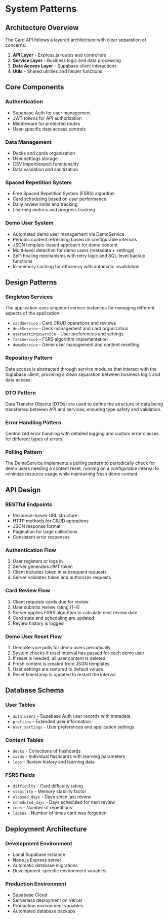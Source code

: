 # System Patterns

## Architecture Overview

The Card API follows a layered architecture with clear separation of concerns:

1. **API Layer** - Express.js routes and controllers
2. **Service Layer** - Business logic and data processing
3. **Data Access Layer** - Supabase client interactions
4. **Utils** - Shared utilities and helper functions

## Core Components

### Authentication
- Supabase Auth for user management
- JWT tokens for API authorization
- Middleware for protected routes
- User-specific data access controls

### Data Management
- Decks and cards organization
- User settings storage
- CSV import/export functionality
- Data validation and sanitization

### Spaced Repetition System
- Free Spaced Repetition System (FSRS) algorithm
- Card scheduling based on user performance
- Daily review limits and tracking
- Learning metrics and progress tracking

### Demo User System
- Automated demo user management via DemoService
- Periodic content refreshing based on configurable intervals
- JSON template-based approach for demo content
- Multi-level detection for demo users (metadata + settings)
- Self-healing mechanisms with retry logic and SQL-level backup functions
- In-memory caching for efficiency with automatic invalidation

## Design Patterns

### Singleton Services
The application uses singleton service instances for managing different aspects of the application:

- `cardService` - Card CRUD operations and reviews
- `deckService` - Deck management and card organization
- `userSettingsService` - User preferences and settings
- `fsrsService` - FSRS algorithm implementation
- `demoService` - Demo user management and content resetting

### Repository Pattern
Data access is abstracted through service modules that interact with the Supabase client, providing a clean separation between business logic and data access.

### DTO Pattern
Data Transfer Objects (DTOs) are used to define the structure of data being transferred between API and services, ensuring type safety and validation.

### Error Handling Pattern
Centralized error handling with detailed logging and custom error classes for different types of errors.

### Polling Pattern
The DemoService implements a polling pattern to periodically check for demo users needing a content reset, running on a configurable interval to minimize resource usage while maintaining fresh demo content.

## API Design

### RESTful Endpoints
- Resource-based URL structure
- HTTP methods for CRUD operations
- JSON response format
- Pagination for large collections
- Consistent error responses

### Authentication Flow
1. User registers or logs in
2. Server generates JWT token
3. Client includes token in subsequent requests
4. Server validates token and authorizes requests

### Card Review Flow
1. Client requests cards due for review
2. User submits review rating (1-4)
3. Server applies FSRS algorithm to calculate next review date
4. Card state and scheduling are updated
5. Review history is logged

### Demo User Reset Flow
1. DemoService polls for demo users periodically
2. System checks if reset interval has passed for each demo user
3. If reset is needed, all user content is deleted
4. Fresh content is created from JSON templates
5. User settings are restored to default values
6. Reset timestamp is updated to restart the interval

## Database Schema

### User Tables
- `auth.users` - Supabase Auth user records with metadata
- `profiles` - Extended user information
- `user_settings` - User preferences and application settings

### Content Tables
- `decks` - Collections of flashcards
- `cards` - Individual flashcards with learning parameters
- `logs` - Review history and learning data

### FSRS Fields
- `difficulty` - Card difficulty rating
- `stability` - Memory stability factor
- `elapsed_days` - Days since last review
- `scheduled_days` - Days scheduled for next review
- `reps` - Number of repetitions
- `lapses` - Number of times card was forgotten

## Deployment Architecture

### Development Environment
- Local Supabase instance
- Node.js Express server
- Automatic database migrations
- Development-specific environment variables

### Production Environment
- Supabase Cloud
- Serverless deployment on Vercel
- Production environment variables
- Automated database backups 